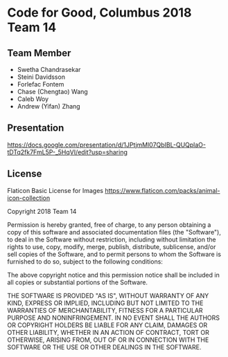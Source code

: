 # Code for Good, Columbus 2018 Team 14

## Team Member
- Swetha Chandrasekar
- Steini Davidsson
- Forlefac Fontem
- Chase (Chengtao) Wang
- Caleb Woy
- Andrew (Yifan) Zhang


## Presentation 
https://docs.google.com/presentation/d/1JPtjmMl07QbIBL-QUQplaO-tDTq2fk7FmL5P-_5HqVI/edit?usp=sharing


## License
Flaticon Basic License for Images https://www.flaticon.com/packs/animal-icon-collection

Copyright 2018 Team 14

Permission is hereby granted, free of charge, to any person obtaining a copy of this software and associated documentation files (the "Software"), to deal in the Software without restriction, including without limitation the rights to use, copy, modify, merge, publish, distribute, sublicense, and/or sell copies of the Software, and to permit persons to whom the Software is furnished to do so, subject to the following conditions:

The above copyright notice and this permission notice shall be included in all copies or substantial portions of the Software.

THE SOFTWARE IS PROVIDED "AS IS", WITHOUT WARRANTY OF ANY KIND, EXPRESS OR IMPLIED, INCLUDING BUT NOT LIMITED TO THE WARRANTIES OF MERCHANTABILITY, FITNESS FOR A PARTICULAR PURPOSE AND NONINFRINGEMENT. IN NO EVENT SHALL THE AUTHORS OR COPYRIGHT HOLDERS BE LIABLE FOR ANY CLAIM, DAMAGES OR OTHER LIABILITY, WHETHER IN AN ACTION OF CONTRACT, TORT OR OTHERWISE, ARISING FROM, OUT OF OR IN CONNECTION WITH THE SOFTWARE OR THE USE OR OTHER DEALINGS IN THE SOFTWARE.

